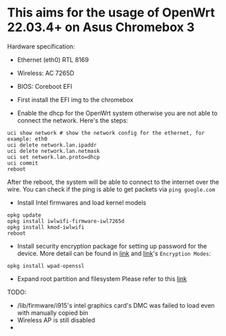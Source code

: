 # This aims for the usage of OpenWrt 22.03.4+ on Asus Chromebox 3
Hardware specification:
- Ethernet (eth0) RTL 8169
- Wireless: AC 7265D
- BIOS: Coreboot EFI


- First install the EFI img to the chromebox
- Enable the dhcp for the OpenWrt system otherwise you are not able to connect the network. Here's the steps:
```
uci show network # show the network config for the ethernet, for example: eth0
uci delete network.lan.ipaddr
uci delete network.lan.netmask
uci set network.lan.proto=dhcp
uci commit
reboot
```
After the reboot, the system will be able to connect to the internet over the wire. You can check if the ping is able to get packets via `ping google.com`

- Install Intel firmwares and load kernel models
```
opkg update
opkg install iwlwifi-firmware-iwl7265d
opkg install kmod-iwlwifi
reboot
```

- Install security encryption package for setting up password for the device. More detail can be found in [link](https://openwrt.org/docs/guide-user/network/wifi/encryption) and [link](https://openwrt.org/docs/guide-user/network/wifi/basic#wpa_modes)'s `Encryption Modes`:
```
opkg install wpad-openssl
```

- Expand root partition and filesystem
Please refer to this [link](https://openwrt.org/docs/guide-user/advanced/expand_root)


TODO:
- /lib/firmware/i915's intel graphics card's DMC was failed to load even with manually copied bin
- Wireless AP is still disabled
- 

